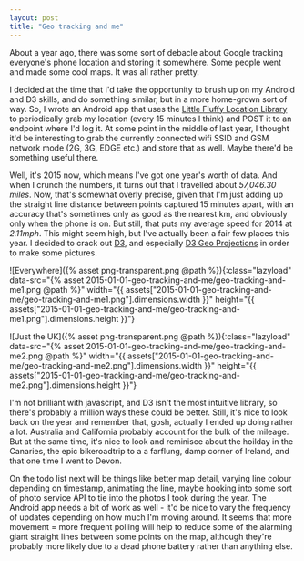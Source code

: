 ```yaml
---
layout: post
title: "Geo tracking and me"
---
```

About a year ago, there was some sort of debacle about Google tracking everyone's phone location and storing it somewhere. Some people went and made some cool maps. It was all rather pretty.

I decided at the time that I'd take the opportunity to brush up on my Android and D3 skills, and do something similar, but in a more home-grown sort of way. So, I wrote an Android app that uses the [Little Fluffy Location Library](https://code.google.com/p/little-fluffy-location-library/) to periodically grab my location (every 15 minutes I think) and POST it to an endpoint where I'd log it. At some point in the middle of last year, I thought it'd be interesting to grab the currently connected wifi SSID and GSM network mode (2G, 3G, EDGE etc.) and store that as well. Maybe there'd be something useful there.

Well, it's 2015 now, which means I've got one year's worth of data. And when I crunch the numbers, it turns out that I travelled about *57,046.30 miles*. Now, that's somewhat overly precise, given that I'm just adding up the straight line distance between points captured 15 minutes apart, with an accuracy that's sometimes only as good as the nearest km, and obviously only when the phone is on. But still, that puts my average speed for 2014 at *2.11mph*. This might seem high, but I've actually been a fair few places this year. I decided to crack out [D3](http://d3js.org/), and especially [D3 Geo Projections](https://github.com/mbostock/d3/wiki/Geo-Projections) in order to make some pictures.

![Everywhere]({% asset png-transparent.png @path %}){:class="lazyload" data-src="{% asset 2015-01-01-geo-tracking-and-me/geo-tracking-and-me1.png @path %}" width="{{ assets["2015-01-01-geo-tracking-and-me/geo-tracking-and-me1.png"].dimensions.width }}" height="{{ assets["2015-01-01-geo-tracking-and-me/geo-tracking-and-me1.png"].dimensions.height }}"}


![Just the UK]({% asset png-transparent.png @path %}){:class="lazyload" data-src="{% asset 2015-01-01-geo-tracking-and-me/geo-tracking-and-me2.png @path %}" width="{{ assets["2015-01-01-geo-tracking-and-me/geo-tracking-and-me2.png"].dimensions.width }}" height="{{ assets["2015-01-01-geo-tracking-and-me/geo-tracking-and-me2.png"].dimensions.height }}"}


I'm not brilliant with javascript, and D3 isn't the most intuitive library, so there's probably a million ways these could be better. Still, it's nice to look back on the year and remember that, gosh, actually I ended up doing rather a lot. Australia and California probably account for the bulk of the mileage. But at the same time, it's nice to look and reminisce about the hoilday in the Canaries, the epic bikeroadtrip to a a farflung, damp corner of Ireland, and that one time I went to Devon.

On the todo list next will be things like better map detail, varying line colour depending on timestamp, animating the line, maybe hooking into some sort of photo service API to tie into the photos I took during the year. The Android app needs a bit of work as well - it'd be nice to vary the frequency of updates depending on how much I'm moving around. It seems that more movement = more frequent polling will help to reduce some of the alarming giant straight lines between some points on the map, although they're probably more likely due to a dead phone battery rather than anything else.
